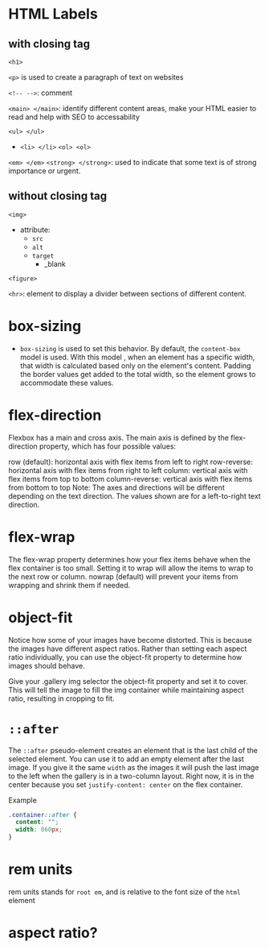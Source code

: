 # HTML Labels

## with closing tag

`<h1>`

`<p>` is used to create a paragraph of text on websites

`<!-- -->`: comment

`<main> </main>`: identify different content areas, make your HTML easier to read and help with SEO to accessability

`<ul> </ul>`
  - `<li> </li>`
`<ol> <ol>`

`<em> </em>`
`<strong> </strong>`: used to indicate that some text is of strong importance or urgent.

## without closing tag

`<img>`

- attribute:
  - `src`
  - `alt`
  - `target`
    - _blank 

`<figure>`

`<hr>`: element to display a divider between sections of different content.


# box-sizing
- `box-sizing` is used to set this behavior. By default, the `content-box` model is used. With this model , when an element has a specific width, that width is calculated based only on the element's content. Padding the border values get added to the total width, so the element grows to accommodate these values.

# flex-direction
Flexbox has a main and cross axis. The main axis is defined by the flex-direction property, which has four possible values:

row (default): horizontal axis with flex items from left to right
row-reverse: horizontal axis with flex items from right to left
column: vertical axis with flex items from top to bottom
column-reverse: vertical axis with flex items from bottom to top
Note: The axes and directions will be different depending on the text direction. The values shown are for a left-to-right text direction.

# flex-wrap
The flex-wrap property determines how your flex items behave when the flex container is too small. Setting it to wrap will allow the items to wrap to the next row or column. nowrap (default) will prevent your items from wrapping and shrink them if needed.

# object-fit
Notice how some of your images have become distorted. This is because the images have different aspect ratios. Rather than setting each aspect ratio individually, you can use the object-fit property to determine how images should behave.

Give your .gallery img selector the object-fit property and set it to cover. This will tell the image to fill the img container while maintaining aspect ratio, resulting in cropping to fit.

# `::after`
The `::after` pseudo-element creates an element that is the last child of the selected element. You can use it to add an empty element after the last image. If you give it the same `width` as the images it will push the last image to the left when the gallery is in a two-column layout. Right now, it is in the center because you set `justify-content: center` on the flex container.

Example
```css
.container::after {
  content: "";
  width: 860px;
}
```


# rem units
rem units stands for `root em`, and is relative to the font size of the `html` element


# aspect ratio?

